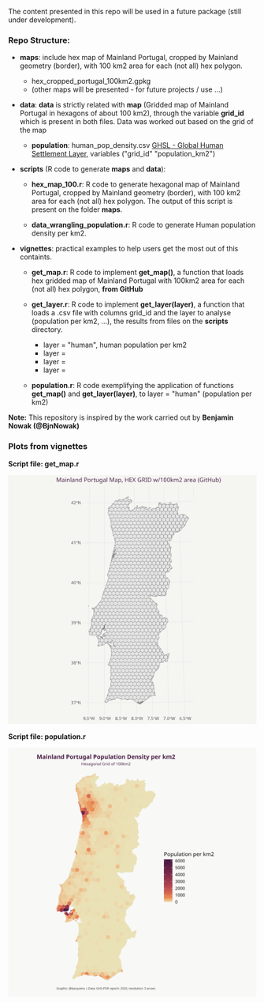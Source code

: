 The content presented in this repo will be used in a future package (still under development). 

### Repo Structure: ###

- __maps__: include hex map of Mainland Portugal, cropped by Mainland geometry (border), with 100 km2 area for each (not all) hex polygon.
  - hex_cropped_portugal_100km2.gpkg
  - (other maps will be presented - for future projects / use ...)

- __data__: __data__ is strictly related with __map__ (Gridded map of Mainland Portugal in hexagons of about 100 km2), through the variable __grid_id__ which is present in both files. Data was worked out based on the grid of the map
  - __population__: human_pop_density.csv [GHSL - Global Human Settlement Layer](https://human-settlement.emergency.copernicus.eu/download.php?ds=pop), variables ("grid_id"  "population_km2")

- __scripts__ (R code to generate __maps__ and __data__):
  
  - __hex_map_100.r__: R code to generate hexagonal map of Mainland Portugal, cropped by Mainland geometry (border), with 100 km2 area for each (not all) hex polygon. The output of this script is present on the folder __maps__.  
  
  - __data_wrangling_population.r__: R code to generate Human population density per km2.

- __vignettes__: practical examples to help users get the most out of this containts. 
  
  - __get_map.r__: R code to implement __get_map()__, a function that loads hex gridded map of Mainland Portugal with 100km2 area for each (not all) hex polygon, __from GitHub__
  
  - __get_layer.r__: R code to implement __get_layer(layer)__, a function that loads a .csv file with columns grid_id and the layer to analyse (population per km2, ...), the results from files on the __scripts__ directory.
    - layer = "human", human population per km2
    - layer = 
    - layer = 
    - layer = 

  - __population.r__: R code exemplifying the application of functions __get_map()__ and __get_layer(layer)__, to layer = "human" (population per km2)  


__Note:__ This repository is inspired by the work carried out by __Benjamin Nowak (@BjnNowak)__  

### Plots from vignettes ###

__Script file: get_map.r__  

!["Mainland Portugal Map, HEX GRID w/100km2 area"](./plots/hex_map_100km2.png)


__Script file: population.r__  

!["Mainland Portugal Population Density per km2"](./plots/population_density.png)